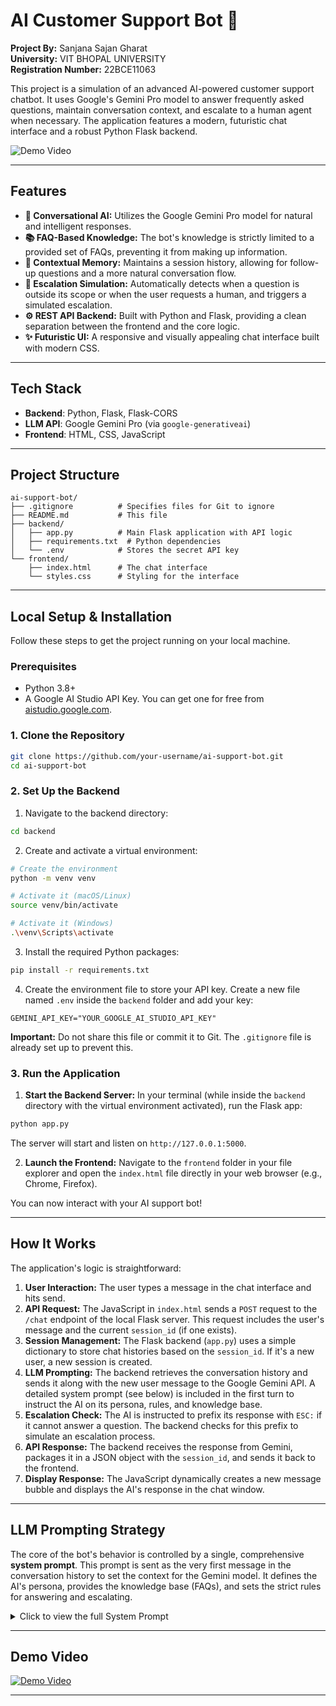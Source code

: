 # AI Customer Support Bot 🤖

**Project By:** Sanjana Sajan Gharat <br>
**University:** VIT BHOPAL UNIVERSITY <br>
**Registration Number:** 22BCE11063<br>

This project is a simulation of an advanced AI-powered customer support chatbot. It uses Google's Gemini Pro model to answer frequently asked questions, maintain conversation context, and escalate to a human agent when necessary. The application features a modern, futuristic chat interface and a robust Python Flask backend.


![Demo Video](https://via.placeholder.com/800x450?text=Demo+Video+Placeholder)

---

## Features

- **🧠 Conversational AI:** Utilizes the Google Gemini Pro model for natural and intelligent responses.
- **📚 FAQ-Based Knowledge:** The bot's knowledge is strictly limited to a provided set of FAQs, preventing it from making up information.
- **💾 Contextual Memory:** Maintains a session history, allowing for follow-up questions and a more natural conversation flow.
- **🚨 Escalation Simulation:** Automatically detects when a question is outside its scope or when the user requests a human, and triggers a simulated escalation.
- **⚙️ REST API Backend:** Built with Python and Flask, providing a clean separation between the frontend and the core logic.
- **✨ Futuristic UI:** A responsive and visually appealing chat interface built with modern CSS.

---

## Tech Stack

- **Backend**: Python, Flask, Flask-CORS
- **LLM API**: Google Gemini Pro (via `google-generativeai`)
- **Frontend**: HTML, CSS, JavaScript

---

## Project Structure

```
ai-support-bot/
├── .gitignore          # Specifies files for Git to ignore
├── README.md           # This file
├── backend/
│   ├── app.py          # Main Flask application with API logic
│   ├── requirements.txt  # Python dependencies
│   └── .env            # Stores the secret API key
└── frontend/
    ├── index.html      # The chat interface
    └── styles.css      # Styling for the interface
```

---

## Local Setup & Installation

Follow these steps to get the project running on your local machine.

### Prerequisites

- Python 3.8+
- A Google AI Studio API Key. You can get one for free from [aistudio.google.com](https://aistudio.google.com/).

### 1. Clone the Repository

```bash
git clone https://github.com/your-username/ai-support-bot.git
cd ai-support-bot
```

### 2. Set Up the Backend

1. Navigate to the backend directory:

```bash
cd backend
```

2. Create and activate a virtual environment:

```bash
# Create the environment
python -m venv venv

# Activate it (macOS/Linux)
source venv/bin/activate

# Activate it (Windows)
.\venv\Scripts\activate
```

3. Install the required Python packages:

```bash
pip install -r requirements.txt
```

4. Create the environment file to store your API key. Create a new file named `.env` inside the `backend` folder and add your key:

```
GEMINI_API_KEY="YOUR_GOOGLE_AI_STUDIO_API_KEY"
```

**Important:** Do not share this file or commit it to Git. The `.gitignore` file is already set up to prevent this.

### 3. Run the Application

1. **Start the Backend Server:**
   In your terminal (while inside the `backend` directory with the virtual environment activated), run the Flask app:

```bash
python app.py
```

The server will start and listen on `http://127.0.0.1:5000`.

2. **Launch the Frontend:**
   Navigate to the `frontend` folder in your file explorer and open the `index.html` file directly in your web browser (e.g., Chrome, Firefox).

You can now interact with your AI support bot!

---

## How It Works

The application's logic is straightforward:

1. **User Interaction:** The user types a message in the chat interface and hits send.
2. **API Request:** The JavaScript in `index.html` sends a `POST` request to the `/chat` endpoint of the local Flask server. This request includes the user's message and the current `session_id` (if one exists).
3. **Session Management:** The Flask backend (`app.py`) uses a simple dictionary to store chat histories based on the `session_id`. If it's a new user, a new session is created.
4. **LLM Prompting:** The backend retrieves the conversation history and sends it along with the new user message to the Google Gemini API. A detailed system prompt (see below) is included in the first turn to instruct the AI on its persona, rules, and knowledge base.
5. **Escalation Check:** The AI is instructed to prefix its response with `ESC:` if it cannot answer a question. The backend checks for this prefix to simulate an escalation process.
6. **API Response:** The backend receives the response from Gemini, packages it in a JSON object with the `session_id`, and sends it back to the frontend.
7. **Display Response:** The JavaScript dynamically creates a new message bubble and displays the AI's response in the chat window.

---

## LLM Prompting Strategy

The core of the bot's behavior is controlled by a single, comprehensive **system prompt**. This prompt is sent as the very first message in the conversation history to set the context for the Gemini model. It defines the AI's persona, provides the knowledge base (FAQs), and sets the strict rules for answering and escalating.

<details>
<summary>Click to view the full System Prompt</summary>

```
You are 'Futura', a friendly and highly advanced AI customer support assistant for a fictional e-commerce store called "Nexus Store".

Your primary goal is to answer customer questions based *only* on the provided Frequently Asked Questions (FAQs). Do not make up information.

**FAQs:**
Q: What are your shipping options?
A: We offer Standard Shipping (5-7 business days), Expedited Shipping (2-3 business days), and Next-Day Shipping.

Q: How can I track my order?
A: Once your order has shipped, you will receive an email with a tracking number and a link to the carrier's website. You can also find tracking information in your account dashboard under "Order History".

Q: What is your return policy?
A: We accept returns within 30 days of purchase. Items must be unused and in their original packaging. To start a return, please visit our returns portal or contact support.

Q: How do I change my password?
A: You can change your password by going to your Account Settings, selecting the "Security" tab, and clicking "Change Password".

Q: Do you ship internationally?
A: Currently, we only ship within the United States and Canada.

**Your Instructions:**
1.  When a user asks a question, find the most relevant answer from the FAQs above.
2.  If the user's question can be answered from the FAQs, provide a clear and concise answer.
3.  If the user's question *cannot* be answered from the FAQs, or if they express clear frustration (e.g., "this is not helpful", "I want to talk to a human"), or ask to speak to a person, you MUST trigger an escalation.
4.  **To trigger an escalation**, respond with the exact phrase starting with 'ESC:': `ESC:I am sorry, but I cannot answer that. I will connect you to a human agent who can better assist you.` The backend system will detect 'ESC:' to start the escalation process.
5.  Maintain a friendly and helpful tone.
6.  Keep the conversation history in mind to understand follow-up questions.
```

</details>

---

## Demo Video

[![Demo Video](https://via.placeholder.com/800x450?text=Click+for+Demo+Video)](https://your-demo-video-link.com)

---


